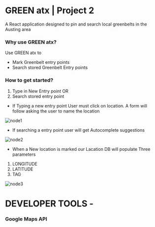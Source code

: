 # GREEN atx |  Project 2
A React application  designed to pin and search local greenbelts in the Austing area



 ### Why use GREEN atx? ###
 Use GREEN atx to 
 * Mark Greenbelt entry points 
 * Search stored Greenbelt Entry points
 

 
 ### How to get started? ###
 1. Type in New Entry point
            OR
 2. Search stored entry point           
 * If Typing a new entry point User must click on location. A form will follow asking the user to name the location
 
 
 
 
 
  ![node1](https://user-images.githubusercontent.com/47580937/57410184-c5027980-71af-11e9-832a-ed69f27923be.jpeg)
  
  




 
 * If searching a entry point user will get Autocomplete suggestions
 
 
 
 
 
 
 
 
  ![node2](https://user-images.githubusercontent.com/47580937/57411263-a651b200-71b2-11e9-8ffb-b93df915fbbe.jpeg)
 
 
 
 
 
 
 
 
 * When a New location is marked our Lacation DB will populate Three parameters
 1. LONGITUDE
 2. LATITUDE
 3. TAG
 
 
 
 
 
 
 
 
 
 ![node3](https://user-images.githubusercontent.com/47580937/57411376-03e5fe80-71b3-11e9-8ea1-c88a4840ec6e.jpeg)

 
 
 




# DEVELOPER TOOLS - 


###   Google Maps API  ###





















